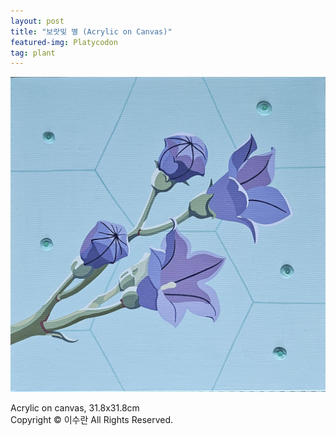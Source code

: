 ```yaml
---
layout: post
title: "보랏빛 별 (Acrylic on Canvas)"
featured-img: Platycodon
tag: plant
---
```


![](/assets/img/posts/Platycodon.jpg)

Acrylic on canvas, 31.8x31.8cm  
Copyright © 이수란 All Rights Reserved.
